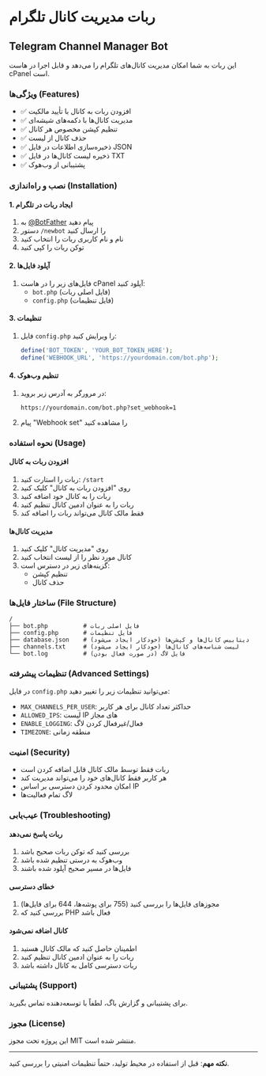 # ربات مدیریت کانال تلگرام
## Telegram Channel Manager Bot

این ربات به شما امکان مدیریت کانال‌های تلگرام را می‌دهد و قابل اجرا در هاست cPanel است.

### ویژگی‌ها (Features)

- ✅ افزودن ربات به کانال با تأیید مالکیت
- ✅ مدیریت کانال‌ها با دکمه‌های شیشه‌ای
- ✅ تنظیم کپشن مخصوص هر کانال
- ✅ حذف کانال از لیست
- ✅ ذخیره‌سازی اطلاعات در فایل JSON
- ✅ ذخیره لیست کانال‌ها در فایل TXT
- ✅ پشتیبانی از وب‌هوک

### نصب و راه‌اندازی (Installation)

#### 1. ایجاد ربات در تلگرام
1. به [@BotFather](https://t.me/BotFather) پیام دهید
2. دستور `/newbot` را ارسال کنید
3. نام و نام کاربری ربات را انتخاب کنید
4. توکن ربات را کپی کنید

#### 2. آپلود فایل‌ها
1. فایل‌های زیر را در هاست cPanel آپلود کنید:
   - `bot.php` (فایل اصلی ربات)
   - `config.php` (فایل تنظیمات)

#### 3. تنظیمات
1. فایل `config.php` را ویرایش کنید:
   ```php
   define('BOT_TOKEN', 'YOUR_BOT_TOKEN_HERE');
   define('WEBHOOK_URL', 'https://yourdomain.com/bot.php');
   ```

#### 4. تنظیم وب‌هوک
1. در مرورگر به آدرس زیر بروید:
   ```
   https://yourdomain.com/bot.php?set_webhook=1
   ```
2. پیام "Webhook set" را مشاهده کنید

### نحوه استفاده (Usage)

#### افزودن ربات به کانال
1. ربات را استارت کنید: `/start`
2. روی "افزودن ربات به کانال" کلیک کنید
3. ربات را به کانال خود اضافه کنید
4. ربات را به عنوان ادمین کانال تنظیم کنید
5. فقط مالک کانال می‌تواند ربات را اضافه کند

#### مدیریت کانال‌ها
1. روی "مدیریت کانال" کلیک کنید
2. کانال مورد نظر را از لیست انتخاب کنید
3. گزینه‌های زیر در دسترس است:
   - تنظیم کپشن
   - حذف کانال

### ساختار فایل‌ها (File Structure)

```
/
├── bot.php          # فایل اصلی ربات
├── config.php       # فایل تنظیمات
├── database.json    # دیتابیس کانال‌ها و کپشن‌ها (خودکار ایجاد می‌شود)
├── channels.txt     # لیست شناسه‌های کانال‌ها (خودکار ایجاد می‌شود)
└── bot.log          # فایل لاگ (در صورت فعال بودن)
```

### تنظیمات پیشرفته (Advanced Settings)

در فایل `config.php` می‌توانید تنظیمات زیر را تغییر دهید:

- `MAX_CHANNELS_PER_USER`: حداکثر تعداد کانال برای هر کاربر
- `ALLOWED_IPS`: لیست IP های مجاز
- `ENABLE_LOGGING`: فعال/غیرفعال کردن لاگ
- `TIMEZONE`: منطقه زمانی

### امنیت (Security)

- ربات فقط توسط مالک کانال قابل اضافه کردن است
- هر کاربر فقط کانال‌های خود را می‌تواند مدیریت کند
- امکان محدود کردن دسترسی بر اساس IP
- لاگ تمام فعالیت‌ها

### عیب‌یابی (Troubleshooting)

#### ربات پاسخ نمی‌دهد
1. بررسی کنید که توکن ربات صحیح باشد
2. وب‌هوک به درستی تنظیم شده باشد
3. فایل‌ها در مسیر صحیح آپلود شده باشند

#### خطای دسترسی
1. مجوزهای فایل‌ها را بررسی کنید (755 برای پوشه‌ها، 644 برای فایل‌ها)
2. بررسی کنید که PHP فعال باشد

#### کانال اضافه نمی‌شود
1. اطمینان حاصل کنید که مالک کانال هستید
2. ربات را به عنوان ادمین کانال تنظیم کنید
3. ربات دسترسی کامل به کانال داشته باشد

### پشتیبانی (Support)

برای پشتیبانی و گزارش باگ، لطفاً با توسعه‌دهنده تماس بگیرید.

### مجوز (License)

این پروژه تحت مجوز MIT منتشر شده است.

---

**نکته مهم**: قبل از استفاده در محیط تولید، حتماً تنظیمات امنیتی را بررسی کنید.